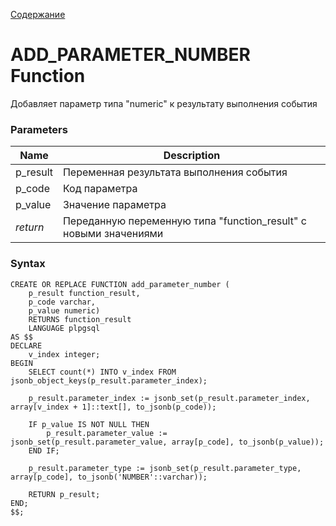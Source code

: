 [Содержание](index.md)

# **ADD_PARAMETER_NUMBER Function**
Добавляет параметр типа "numeric" к результату выполнения события

### Parameters
| Name      | Description                                                      |
|-----------|------------------------------------------------------------------|
| p_result  | Переменная результата выполнения события                         |
| p_code    | Код параметра                                                    |
| p_value   | Значение параметра                                               |
| *return*  | Переданную переменную типа "function_result" с новыми значениями |

### Syntax
    CREATE OR REPLACE FUNCTION add_parameter_number (
        p_result function_result,
        p_code varchar,
        p_value numeric)
        RETURNS function_result
        LANGUAGE plpgsql
    AS $$
    DECLARE
        v_index integer;
    BEGIN
        SELECT count(*) INTO v_index FROM jsonb_object_keys(p_result.parameter_index);
    
        p_result.parameter_index := jsonb_set(p_result.parameter_index, array[v_index + 1]::text[], to_jsonb(p_code));
    
        IF p_value IS NOT NULL THEN
            p_result.parameter_value := jsonb_set(p_result.parameter_value, array[p_code], to_jsonb(p_value));
        END IF;
    
        p_result.parameter_type := jsonb_set(p_result.parameter_type, array[p_code], to_jsonb('NUMBER'::varchar));
    
        RETURN p_result;
    END;
    $$;

